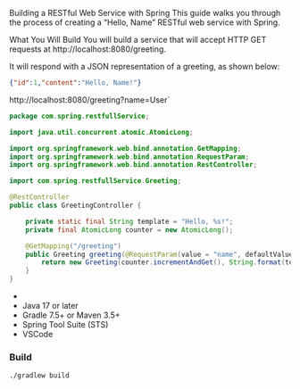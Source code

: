 
Building a RESTful Web Service with Spring
This guide walks you through the process of creating a “Hello, Name” RESTful web service with Spring.

What You Will Build
You will build a service that will accept HTTP GET requests at http://localhost:8080/greeting.

It will respond with a JSON representation of a greeting, as shown below:

```json
{"id":1,"content":"Hello, Name!"}
```

http://localhost:8080/greeting?name=User`

```java
package com.spring.restfullService;

import java.util.concurrent.atomic.AtomicLong;

import org.springframework.web.bind.annotation.GetMapping;
import org.springframework.web.bind.annotation.RequestParam;
import org.springframework.web.bind.annotation.RestController;

import com.spring.restfullService.Greeting;

@RestController
public class GreetingController {

	private static final String template = "Hello, %s!";
	private final AtomicLong counter = new AtomicLong();

	@GetMapping("/greeting")
	public Greeting greeting(@RequestParam(value = "name", defaultValue = "name") String name) {
		return new Greeting(counter.incrementAndGet(), String.format(template, name));
	}
}
```



-   
-   Java 17 or later
-   Gradle 7.5+ or Maven 3.5+
-   Spring Tool Suite (STS)
-   VSCode

### Build

`./gradlew build`
